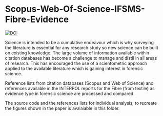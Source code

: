 # Scopus-Web-Of-Science-IFSMS-Fibre-Evidence

[![DOI](https://zenodo.org/badge/DOI/10.5281/zenodo.4610543.svg)](https://doi.org/10.5281/zenodo.4610543)

Science is intended to be a cumulative endeavour which is why surveying the literature is essential for any research study so new science can be built on existing knowledge. The large volume of information available within citation databases has become a challenge to manage and distil in all areas of research. This has encouraged the use of a scientometric approach applied to the available literature which is gaining interest in forensic science.

Reference lists from citation databases (Scopus and Web of Science) and references available in the INTERPOL reports for the Fibre (from textile) as evidence type in forensic science are processed and compared.

The source code and the references lists for individual analysis; to recreate  the figures shown in the paper is avalaiable in this folder.

